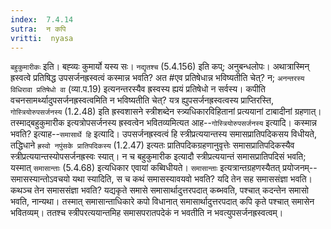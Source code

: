 ```yaml
---
index:  7.4.14
sutra:  न कपि
vritti:  nyasa
---
```


`बहुकुमारीकः` इति। बह्व्यः कुमार्यो यस्य सः। `नद्यृतश्च` (5.4.156) इति कप्; अनुबन्धलोपः।
अथात्रास्मिन् ह्रस्वत्वे प्रतिषिद्ध उपसर्जनह्रस्वत्वं कस्मान्न भवति? अत #एव प्रतिषेधान्न भविष्यतीति चेत्? न; `अनन्तरस्य विधिरावा प्रतिषेधो वा` (व्या.प.19) इत्यनन्तरस्यैव ह्रस्वस्य ह्ययं प्रतिषेधो न सर्वस्य। कपीति वचनसामर्थ्यादुपसर्जनह्रस्वत्वमिति न भविष्यतीति चेत्? यत्र ह्युपसर्जनह्रस्वत्वस्य प्राप्तिरस्ति, `गोस्त्रियोरुपसर्जनस्य` (1.2.48) इति ह्रस्वशासने स्त्रीशब्देन स्त्र्यधिकारविहितानां प्रत्ययानां टाबादीनां ग्रहणात्। तस्माद्बहुकुमारीक इत्यत्रोपसर्जनस्य ह्रस्वत्वेन भवितव्यमित्यत आह--`गोस्त्रियोरुपसर्जनस्य` इत्यादि। कस्मान्न भवति? इत्याह--`समासार्थे हि` इत्यादि। उपसर्जनह्रस्वत्वं हि स्त्रीप्रत्ययान्तस्य समासप्रातिपदिकसय विधीयते, तद्धिधाने `ह्रस्वो नपुंसके प्रातिपदिकस्य` (1.2.47) इत्यतः प्रातिपदिकग्रहणानुवृत्तेः समासप्रातिपदिकस्यैव स्त्रीप्रत्ययान्तस्योपसर्जनह्रस्वः स्यात्। न च बहुकुमारीक इत्यादौ स्त्रीप्रत्ययान्तं समासप्रातिपदिसं भवति; यस्मात् `समासान्ताः` (5.4.68) इत्यधिकार एवायां कब्विधीयते। `समासान्ताः` इत्यत्रान्तग्रहणस्यैतत् प्रयोजनम्--समासस्यान्तोऽवचयो यथा स्यादिति, स च कथं समासस्यावयवो भवति? यदि तेन सह समाससंज्ञा भवति। कथञ्च तेन समाससंज्ञा भवति? यद्यकृते समासे समासार्थादुत्तरपदात् कब्भवति, पश्चात् कदन्तेन समासो भवति, नान्यथा। तस्मात् समासान्ताधिकारे कपो विधानात् समासार्थादुत्तरपदात् कपि कृते पश्चात् समासेन भवितव्यम्। ततश्च स्त्रीपरत्ययान्तमिह समासपरातपदेकं न भवतीति न भवत्युपसर्जनह्रस्वत्वम्।

